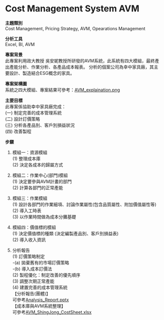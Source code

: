 # Cost Management System AVM
**主題類別**            
Cost Management, Pricing Strategy, AVM, Opearations Management                      

**分析工具**      
Excel, BI, AVM

**專案背景**                
此專案利用政大教授 吳安妮教授所研發的AVM系統，此系統有四大模組，最終產出產能分析、作業分析、各產品成本報表。
分析的個案公司為幸中家具廠，其主要設計、製造結合ESG概念的家具。          

**專案架構圖**                        
系統之四大模組、專案結果可參考：[AVM_explaination.png](AVM_explaination.png)                

**主要目標**      
此專案係協助幸中家具廠完成：            
(一) 制定完善的成本管理系統                    
(二) 設計訂價策略            
(三) 分析各產品別、客戶別損益狀況          
(四) 改善製程                         

**步驟**            
1. 模組一：資源模組      
	(1) 整理成本庫                 
	(2) 決定各成本的歸屬方式                        
	
2. 模組二：作業中心(部門)模組      
	(1) 決定要參與AVM計畫的部門           
	(2) 計算各部門的正常產能
	
3. 模組三：作業模組                 
	(1) 設計各部門的作業細項、討論作業屬性(包含品質屬性、附加價值屬性等)      
	(2) 導入工時表      
	(3) 以作業時間做為成本分攤基礎       

4. 模組四：價值標的模組            
	(1) 決定價值標的種類 (決定編製產品別、客戶別損益表)             
	(2) 導入收入資訊
	
5. 分析報告           
	(1) 訂價策略制定            
	-(a) 拋棄舊有的市場訂價策略         
	-(b) 導入成本訂價法             
	(2) 製程優化：制定改善的優先順序                    
	(3) 調整次期正常產能            
	(4) 建置完善的成本管理系統             
   【分析報告(團體)】            
   可參考[Analysis_Report.pptx](Analysis_Report.pptx)                                               
   【成本庫與AVM系統整理】              
   可參考[AVM_ShingJong_CostSheet.xlsx](AVM_ShingJong_CostSheet.xlsx)                     
